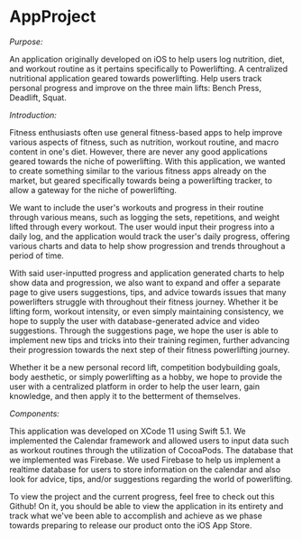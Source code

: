 # AppProject
*Purpose:*

   An application originally developed on iOS to help users log nutrition, diet, and workout routine as it pertains specifically to Powerlifting. A centralized nutritional application geared towards powerlifting. Help users track personal progress and improve on the three main lifts: Bench Press, Deadlift, Squat. 
   
*Introduction:*

  Fitness enthusiasts often use general fitness-based apps to help improve various aspects of fitness, such as nutrition, workout routine, and macro content in one's diet. However, there are never any good applications geared towards the niche of powerlifting. With this application, we wanted to create something similar to the various fitness apps already on the market, but geared specifically towards being a powerlifting tracker, to allow a gateway for the niche of powerlifting. 

We want to include the user's workouts and progress in their routine through various means, such as logging the sets, repetitions, and weight lifted through every workout. The user would input their progress into a daily log, and the application would track the user's daily progress, offering various charts and data to help show progression and trends throughout a period of time.

With said user-inputted progress and application generated charts to help show data and progression, we also want to expand and offer a separate page to give users suggestions, tips, and advice towards issues that many powerlifters struggle with throughout their fitness journey. Whether it be lifting form, workout intensity, or even simply maintaining consistency, we hope to supply the user with database-generated advice and video suggestions. Through the suggestions page, we hope the user is able to implement new tips and tricks into their training regimen, further advancing their progression towards the next step of their fitness powerlifting journey. 

Whether it be a new personal record lift, competition bodybuilding goals, body aesthetic, or simply powerlifting as a hobby, we hope to provide the user with a centralized platform in order to help the user learn, gain knowledge, and then apply it to the betterment of themselves. 

*Components:*

This application was developed on XCode 11 using Swift 5.1. We implemented the Calendar framework and allowed users to input data such as workout routines through the utilization of CocoaPods. The database that we implemented was Firebase. We used Firebase to help us implement a realtime database for users to store information on the calendar and also look for advice, tips, and/or suggestions regarding the world of powerlifting. 

To view the project and the current progress, feel free to check out this Github! On it, you should be able to view the application in its entirety and track what we've been able to accomplish and achieve as we phase towards preparing to release our product onto the iOS App Store. 
